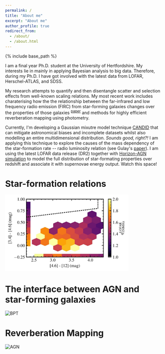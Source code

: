 ```yaml
---
permalink: /
title: "About me"
excerpt: "About me"
author_profile: true
redirect_from: 
  - /about/
  - /about.html
---
```

{% include base_path %}

I am a final year Ph.D. student at the University of Hertfordshire. 
My interests lie in mainly in applying Bayesian analysis to big data. 
Therefore, during my Ph.D. I have got involved with the latest data from LOFAR, Herschel-ATLAS, and SDSS.

My research attempts to quantify and then disentangle scatter and selection effects from well-known scaling relations. 
My most recent work includes charaterising how the the relationship between the far-infrared and low frequency radio emission (FIRC) from star-forming galaxies changes over the properties of those galaxies <sup>[paper](publication/2018-11-00-The-Far-Infrared-Radio-Correlation-at-low-radio-frequency-with-LOFAR-H-ATLAS)</sup> and methods for highly efficient reverberation mapping using photometry.

Currently, I'm developing a Gaussian mixutre model technique [CANDID](https://github.com/philastrophist/candid) that can mitigate astronomical biases and incomplete datasets whilst also modelling an entire multidimensional distribution. *Sounds good, right?!*
I am applying this technique to explore the causes of the mass dependency of the star-formation rate -- radio luminosity relation (see Gulay's [paper](https://academic.oup.com/mnras/article/475/3/3010/4795315)).
I am using the latest LOFAR data release (DR2) together with [Horizon-AGN simulation](https://www.horizon-simulation.org/) to model the full distribution of star-formating properties over redshift and associate it with supernovae energy output.
Watch this space!

# Star-formation relations
<img src="/images/q_mirdd_lofar_new-page-001.jpg" alt="FIRC" width="400"/>

# The interface between AGN and star-forming galaxies
<img src="https://astrobites.org/wp-content/uploads/2011/10/Fig2.jpg" alt="BPT" width="400"/>

# Reverberation Mapping
<img src="http://sci.esa.int/science-e-media/img/85/AGN_UnifiedModel_410_X.jpg" alt="AGN" width="300"/>

